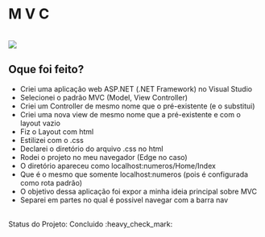 <h1> M V C </h1>
<br>
<img src="https://github.com/LuizaAlanis/MVC-02/blob/master/capa.png"/>
<h2> Oque foi feito? </h2>
<ul>
  <li>Criei uma aplicação web ASP.NET (.NET Framework) no Visual Studio</li>
  <li>Selecionei o padrão MVC (Model, View Controller)</li>
  <li>Criei um Controller de mesmo nome que o pré-existente (e o substitui)</li>
  <li>Criei uma nova view de mesmo nome que a pré-existente e com o layout vazio</li>
  <li>Fiz o Layout com html</li>
  <li>Estilizei com o .css</li>
  <li>Declarei o diretório do arquivo .css no html</li>
  <li>Rodei o projeto no meu navegador (Edge no caso)</li>
  <li>O diretório apareceu como localhost:numeros/Home/Index</li>
  <li>Que é o mesmo que somente localhost:numeros (pois é configurada como rota padrão)</li>
  <li>O objetivo dessa aplicação foi expor a minha ideia principal sobre MVC</li>
  <li>Separei em partes no qual é possivel navegar com a barra nav</li>
</ul>
<br>
Status do Projeto: Concluido :heavy_check_mark:
